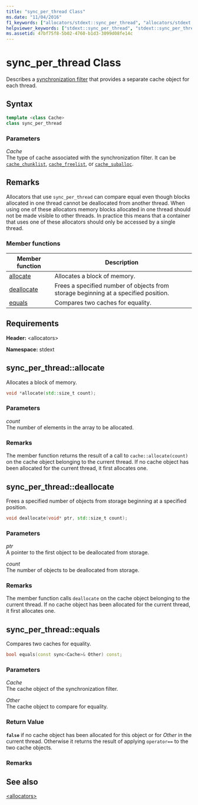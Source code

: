 ```yaml
---
title: "sync_per_thread Class"
ms.date: "11/04/2016"
f1_keywords: ["allocators/stdext::sync_per_thread", "allocators/stdext::sync_per_thread::allocate", "allocators/stdext::sync_per_thread::deallocate", "allocators/stdext::sync_per_thread::equals"]
helpviewer_keywords: ["stdext::sync_per_thread", "stdext::sync_per_thread [C++], allocate", "stdext::sync_per_thread [C++], deallocate", "stdext::sync_per_thread [C++], equals"]
ms.assetid: 47bf75f8-5b02-4760-b1d3-3099d08fe14c
---
```

# sync_per_thread Class

Describes a [synchronization filter](../standard-library/allocators-header.md) that provides a separate cache object for each thread.

## Syntax

```cpp
template <class Cache>
class sync_per_thread
```

### Parameters

*Cache*\
The type of cache associated with the synchronization filter. It can be [`cache_chunklist`](../standard-library/cache-chunklist-class.md), [`cache_freelist`](../standard-library/cache-freelist-class.md), or [`cache_suballoc`](../standard-library/cache-suballoc-class.md).

## Remarks

Allocators that use `sync_per_thread` can compare equal even though blocks allocated in one thread cannot be deallocated from another thread. When using one of these allocators memory blocks allocated in one thread should not be made visible to other threads. In practice this means that a container that uses one of these allocators should only be accessed by a single thread.

### Member functions

|Member function|Description|
|-|-|
|[allocate](#allocate)|Allocates a block of memory.|
|[deallocate](#deallocate)|Frees a specified number of objects from storage beginning at a specified position.|
|[equals](#equals)|Compares two caches for equality.|

## Requirements

**Header:** \<allocators>

**Namespace:** stdext

## <a name="allocate"></a> sync_per_thread::allocate

Allocates a block of memory.

```cpp
void *allocate(std::size_t count);
```

### Parameters

*count*\
The number of elements in the array to be allocated.

### Remarks

The member function returns the result of a call to `cache::allocate(count)` on the cache object belonging to the current thread. If no cache object has been allocated for the current thread, it first allocates one.

## <a name="deallocate"></a> sync_per_thread::deallocate

Frees a specified number of objects from storage beginning at a specified position.

```cpp
void deallocate(void* ptr, std::size_t count);
```

### Parameters

*ptr*\
A pointer to the first object to be deallocated from storage.

*count*\
The number of objects to be deallocated from storage.

### Remarks

The member function calls `deallocate` on the cache object belonging to the current thread. If no cache object has been allocated for the current thread, it first allocates one.

## <a name="equals"></a> sync_per_thread::equals

Compares two caches for equality.

```cpp
bool equals(const sync<Cache>& Other) const;
```

### Parameters

*Cache*\
The cache object of the synchronization filter.

*Other*\
The cache object to compare for equality.

### Return Value

**`false`** if no cache object has been allocated for this object or for *Other* in the current thread. Otherwise it returns the result of applying `operator==` to the two cache objects.

### Remarks

## See also

[\<allocators>](../standard-library/allocators-header.md)
